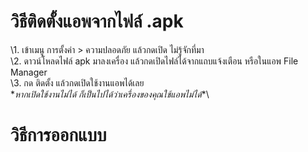 # วิธีติดตั้งแอพจากไฟล์ .apk
\1. เข้าเมนู การตั้งค่า > ความปลอดภัย แล้วกดเปิด ไม่รู้จักที่มา\
\2. ดาวน์โหลดไฟล์ apk มาลงเครื่อง แล้วกดเปิดไฟล์ได้จากแถบแจ้งเตือน หรือในแอพ File Manager\
\3. กด ติดตั้ง แล้วกดเปิดใช้งานแอพได้เลย\
\**หากเปิดใช้งานไม่ได้ ก็เป็นไปได้ว่าเครื่องของคุณใช้แอพไม่ได้**\



# วิธีการออกแบบ
